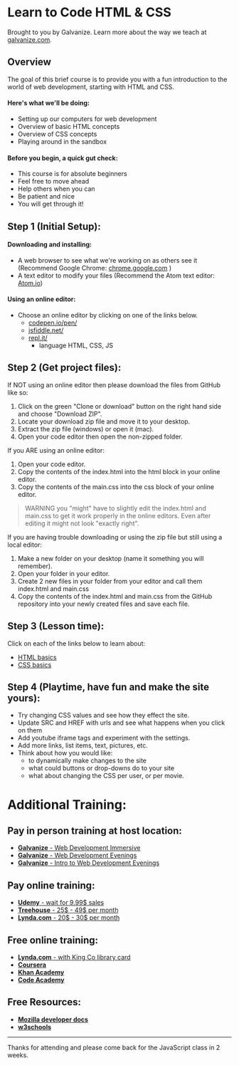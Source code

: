 # Learn to Code HTML & CSS
Brought to you by Galvanize. Learn more about the way we teach at [galvanize.com](galvanize.com).

## Overview
The goal of this brief course is to provide you with a fun introduction to the world of web development, starting with HTML and CSS.

#### Here's what we'll be doing:
* Setting up our computers for web development
* Overview of basic HTML concepts
* Overview of CSS concepts
* Playing around in the sandbox

#### Before you begin, a quick gut check:
* This course is for absolute beginners
* Feel free to move ahead
* Help others when you can
* Be patient and nice
* You will get through it!

## Step 1 (Initial Setup):

#### Downloading and installing:
* A web browser to see what we're working on as others see it (Recommend Google Chrome: [chrome.google.com](chrome.google.com) )
* A text editor to modify your files (Recommend the Atom text editor: [Atom.io](atom.io))  

#### Using an online editor:
* Choose an online editor by clicking on one of the links below.
  * [codepen.io/pen/](https://codepen.io/pen/)
  * [jsfiddle.net/](https://jsfiddle.net/)
  * [repl.it/](https://repl.it/)    
    * language HTML, CSS, JS

## Step 2 (Get project files):
If NOT using an online editor then please download the files from GitHub like so:
1. Click on the green "Clone or download" button on the right hand side and choose "Download ZIP".
2. Locate your download zip file and move it to your desktop.
3. Extract the zip file (windows) or open it (mac).
4. Open your code editor then open the non-zipped folder.

If you ARE using an online editor:
1. Open your code editor.
2. Copy the contents of the index.html into the html block in your online editor.
3. Copy the contents of the main.css into the css block of your online editor.
> WARNING you "might" have to slightly edit the index.html and main.css to get it work properly in the online editors.  Even after editing it might not look "exactly right".

If you are having trouble downloading or using the zip file but still using a local editor:
1. Make a new folder on your desktop (name it something you will remember).
2. Open your folder in your editor.
3. Create 2 new files in your folder from your editor and call them index.html and main.css
4. Copy the contents of the index.html and main.css from the GitHub repository into your newly created files and save each file.

## Step 3 (Lesson time):
Click on each of the links below to learn about:
* [HTML basics](html_basics.md)
* [CSS basics](css_basics.md)

## Step 4 (Playtime, have fun and make the site yours):
* Try changing CSS values and see how they effect the site.
* Update SRC and HREF with urls and see what happens when you click on them
* Add youtube iframe tags and experiment with the settings.
* Add more links,  list items, text, pictures, etc.
* Think about how you would like:
  * to dynamically make changes to the site
  * what could buttons or drop-downs do to your site
  * what about changing the CSS per user, or per movie.

# Additional Training:
## Pay in person training at host location:
+ [<b>Galvanize</b> - Web Development Immersive](https://www.galvanize.com/seattle/web-development)
+ [<b>Galvanize</b> - Web Development Evenings](https://www.galvanize.com/seattle/web-development-101)
+ [<b>Galvanize</b> - Intro to Web Development Evenings](https://www.galvanize.com/seattle/web-development-foundations)

## Pay online training:
+ [<b>Udemy</b> - wait for 9.99$ sales](www.udemy.com)
+ [<b>Treehouse</b> - 25$ - 49$ per month](https://teamtreehouse.com)
+ [<b>Lynda.com</b> - 20$ - 30$ per month](https://www.lynda.com)

## Free online training:
+ [<b>Lynda.com</b> - with King Co library card](https://www.lynda.com/)
+ [<b>Coursera</b>](https://www.coursera.org/)
+ [<b>Khan Academy</b>](https://www.khanacademy.org)
+ [<b>Code Academy</b>](https://www.codecademy.com)

## Free Resources:
+ [<b>Mozilla developer docs</b>](https://developer.mozilla.org)
+ [<b>w3schools</b>](https://www.w3schools.com)

***

Thanks for attending and please come back for the JavaScript class in 2 weeks.
